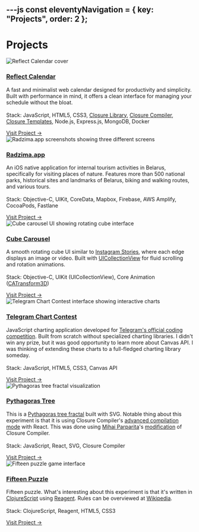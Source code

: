 ---js
const eleventyNavigation = {
	key: "Projects",
	order: 2
};
---
# Projects

<div class="projects-grid">
	<div class="project-card">
		<div class="project-cover">
			<picture>
				<source type="image/webp" srcset="/img/reflect-cover-1000.webp 1x, /img/reflect-cover-2000.webp 2x, /img/reflect-cover-3000.webp 3x">
				<source type="image/png" srcset="/img/reflect-cover-1000.png 1x, /img/reflect-cover-2000.png 2x, /img/reflect-cover-3000.png 3x">
				<img src="/img/reflect-cover-1000.png" alt="Reflect Calendar cover">
			</picture>
		</div>
		<div class="project-content">
			<h3 class="project-title"><a href="https://reflectcal.com/guest" target="_blank">Reflect Calendar</a></h3>
			<p class="project-description">A fast and minimalist web calendar designed for productivity and simplicity. Built with performance in mind, it offers a clean interface for managing your schedule without the bloat.<br><br>Stack: JavaScript, HTML5, CSS3, <a href="https://github.com/google/closure-library" target="_blank">Closure Library</a>, <a href="https://developers.google.com/closure/compiler" target="_blank">Closure Compiler</a>, <a href="https://github.com/google/closure-templates" target="_blank">Closure Templates</a>, Node.js, Express.js, MongoDB, Docker</p>
			<a href="https://reflectcal.com/guest" class="project-link" target="_blank">Visit Project →</a>
		</div>
	</div>
	<div class="project-card">
		<div class="project-cover">
			<picture>
				<source type="image/webp" srcset="/img/radzima-cover-1000.webp 1x, /img/radzima-cover-2000.webp 2x, /img/radzima-cover-3000.webp 3x">
				<source type="image/png" srcset="/img/radzima-cover-1000.png 1x, /img/radzima-cover-2000.png 2x, /img/radzima-cover-3000.png 3x">
				<img src="/img/radzima-cover-1000.png" alt="Radzima.app screenshots showing three different screens">
			</picture>
		</div>
		<div class="project-content">
			<h3 class="project-title"><a href="https://radzima.app/" target="_blank">Radzima.app</a></h3>
			<p class="project-description">An iOS native application for internal tourism activities in Belarus, specifically for visiting places of nature. Features more than 500 national parks, historical sites and landmarks of Belarus, biking and walking routes, and various tours.<br><br>Stack: Objective-C, UIKit, CoreData, Mapbox, Firebase, AWS Amplify, CocoaPods, Fastlane</p>
			<a href="https://radzima.app/" class="project-link" target="_blank">Visit Project →</a>
		</div>
	</div>
	<div class="project-card">
		<div class="project-cover">
			<picture>
				<source type="image/webp" srcset="/img/cube-carousel-cover-1000.webp 1x, /img/cube-carousel-cover-2000.webp 2x, /img/cube-carousel-cover-3000.webp 3x">
				<source type="image/png" srcset="/img/cube-carousel-cover-1000.png 1x, /img/cube-carousel-cover-2000.png 2x, /img/cube-carousel-cover-3000.png 3x">
				<img src="/img/cube-carousel-cover-1000.png" alt="Cube carousel UI showing rotating cube interface">
			</picture>
		</div>
		<div class="project-content">
			<h3 class="project-title"><a href="https://github.com/alexeykomov/cube-carousel" target="_blank">Cube Carousel</a></h3>
			<p class="project-description">A smooth rotating cube UI similar to <a href="https://about.instagram.com/blog/announcements/introducing-instagram-stories" target="_blank">Instagram Stories</a>, where each edge displays an image or video. Built with <a href="https://developer.apple.com/documentation/uikit/uicollectionview" target="_blank">UICollectionView</a> for fluid scrolling and rotation animations.<br><br>Stack: Objective-C, UIKit (UICollectionView), Core Animation (<a href="https://developer.apple.com/documentation/quartzcore/catransform3d?language=objc" target="_blank">CATransform3D</a>)</p>
			<a href="https://github.com/alexeykomov/cube-carousel" class="project-link" target="_blank">Visit Project →</a>
		</div>
	</div>
	<div class="project-card">
		<div class="project-cover">
			<picture>
				<source type="image/webp" srcset="/img/scr-cover-1000.webp 1x, /img/scr-cover-2000.webp 2x, /img/scr-cover-3000.webp 3x">
				<source type="image/png" srcset="/img/scr-cover-1000.png 1x, /img/scr-cover-2000.png 2x, /img/scr-cover-3000.png 3x">
				<img src="/img/scr-cover-1000.png" alt="Telegram Chart Contest interface showing interactive charts">
			</picture>
		</div>
		<div class="project-content">
			<h3 class="project-title"><a href="https://alexeykomov.github.io/chart-contest/" target="_blank">Telegram Chart Contest</a></h3>
			<p class="project-description">JavaScript charting application developed for <a href="https://t.me/contest/6" target="_blank">Telegram's official coding competition</a>. Built from scratch without specialized charting libraries. I didn't win any prize, but it was good opportunity to learn more about Canvas API. I was thinking of extending these charts to a full-fledged charting library someday.<br><br>Stack: JavaScript, HTML5, CSS3, Canvas API</p>
			<a href="https://alexeykomov.github.io/chart-contest/" class="project-link" target="_blank">Visit Project →</a>
		</div>
	</div>
	<div class="project-card">
		<div class="project-cover">
			<picture>
				<source type="image/webp" srcset="/img/pythagoras-tree-cover-1000.webp 1x, /img/pythagoras-tree-cover-2000.webp 2x, /img/pythagoras-tree-cover-3000.webp 3x">
				<source type="image/png" srcset="/img/pythagoras-tree-cover-1000.png 1x, /img/pythagoras-tree-cover-2000.png 2x, /img/pythagoras-tree-cover-3000.png 3x">
				<img src="/img/pythagoras-tree-cover-1000.png" alt="Pythagoras tree fractal visualization">
			</picture>
		</div>
		<div class="project-content">
			<h3 class="project-title"><a href="https://alexeykomov.github.io/pythagoras-tree/" target="_blank">Pythagoras Tree</a></h3>
			<p class="project-description">This is a <a href="https://en.wikipedia.org/wiki/Pythagoras_tree_(fractal)" target="_blank">Pythagoras tree fractal</a> built with SVG. Notable thing about this experiment is that it is using Closure Compiler's <a href="https://developers.google.com/closure/compiler/docs/api-tutorial3">advanced compilation mode</a> with React. This was done using <a href="https://blog.persistent.info/" target="_blank">Mihai Parparita</a>'s <a href="https://github.com/mihaip/react-closure-compiler">modification</a> of Closure Compiler.<br><br>Stack: JavaScript, React, SVG, Closure Compiler</p>
			<a href="https://alexeykomov.github.io/pythagoras-tree/" class="project-link" target="_blank">Visit Project →</a>
		</div>
	</div>
	<div class="project-card">
		<div class="project-cover">
			<picture>
				<!-- Dark mode cover -->
				<source media="(prefers-color-scheme: dark)" type="image/webp" srcset="/img/fifteen-cover-dark-1000.webp 1x, /img/fifteen-cover-dark-2000.webp 2x, /img/fifteen-cover-dark-3000.webp 3x">
				<source media="(prefers-color-scheme: dark)" type="image/jpeg" srcset="/img/fifteen-cover-dark-1000.jpg 1x, /img/fifteen-cover-dark-2000.jpg 2x, /img/fifteen-cover-dark-3000.jpg 3x">
				<!-- Light mode cover (default) -->
				<source type="image/webp" srcset="/img/fifteen-cover-1000.webp 1x, /img/fifteen-cover-2000.webp 2x, /img/fifteen-cover-3000.webp 3x">
				<source type="image/jpeg" srcset="/img/fifteen-cover-1000.jpg 1x, /img/fifteen-cover-2000.jpg 2x, /img/fifteen-cover-3000.jpg 3x">
				<img src="/img/fifteen-cover-1000.jpg" alt="Fifteen puzzle game interface">
			</picture>
		</div>
		<div class="project-content">
			<h3 class="project-title"><a href="https://alexeykomov.github.io/fifteen/" target="_blank">Fifteen Puzzle</a></h3>
			<p class="project-description">Fifteen puzzle. What's interesting about this experiment is that it's written in <a href="https://clojurescript.org/" target="_blank">ClojureScript</a> using <a href="https://reagent-project.github.io/" target="_blank">Reagent</a>. Rules can be overviewed at <a href="https://en.wikipedia.org/wiki/15_puzzle" target="_blank">Wikipedia</a>.<br><br>Stack: ClojureScript, Reagent, HTML5, CSS3</p>
			<a href="https://alexeykomov.github.io/fifteen/" class="project-link" target="_blank">Visit Project →</a>
		</div>
	</div>
</div>

